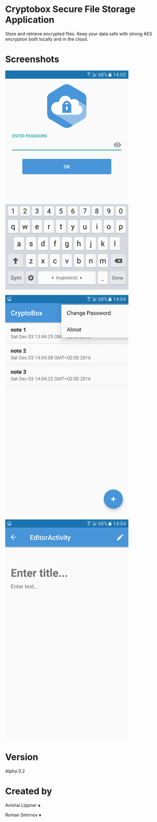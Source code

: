 # Cryptobox Secure File Storage Application
Store and retrieve encrypted files. Keep your data safe with strong AES encryption both locally and in the cloud.

# Screenshots

![alttext](https://raw.githubusercontent.com/bioelectromecha/CryptoBox/master/readme_screenshots/Screenshot_20161203-140337.png "Login Screen")

![alttext](https://raw.githubusercontent.com/bioelectromecha/CryptoBox/master/readme_screenshots/Screenshot_20161203-140432.png "Main Screen")

![alttext](https://raw.githubusercontent.com/bioelectromecha/CryptoBox/master/readme_screenshots/Screenshot_20161203-140437.png "Editor Screen")

# Version
Alpha 0.2
# Created by
Avishai Lippner ♠

Roman Smirnov ♦
